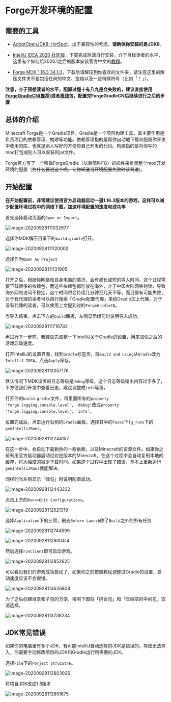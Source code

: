 # Forge开发环境的配置

## 需要的工具

-  [AdoptOpenJDK8-HotSpot](https://adoptopenjdk.net/?variant=openjdk8&jvmVariant=hotspot)，出于兼容性的考虑，**请确保你安装的是JDK8**。
- [IntelliJ IDEA 2020 社区版](https://www.jetbrains.com/zh-cn/idea/download/)，下载完成后请自行安装，介于目标读者的水平，这里有个如何给2020.1之后的版本安装官方中文的[教程](https://www.bilibili.com/video/BV1NT4y137nb)。

- [Forge MDK 1.16.3 34.1.0](https://adfoc.us/serve/sitelinks/?id=271228&url=https://files.minecraftforge.net/maven/net/minecraftforge/forge/1.16.3-34.1.0/forge-1.16.3-34.1.0-mdk.zip)，下载后请解压到你喜欢的文件夹，请注意这里的解压文件夹不要包括任何的中文、空格以及一些特殊符号（比如「！」）。

**注意，介于预想读者的水平，配置过程十有八九是会失败的，建议直接使用[ForgeGradleCN(推荐)](https://v2mcdev.com/t/topic/589)或者[离线包](https://v2mcdev.com/t/topic/249/2)，配置完ForgeGradleCN后继续进行之后的步骤**

## 总体的介绍

Minecraft Forge是一个Gradle项目，Gradle是一个项目构建工具，其主要作用是负责项目的依赖管理、构建等功能。依赖管理指的是帮你自动地下载和配置你开发中使用的库，也就是别人写好的方便你自己开发的代码。构建指的是将你写的mod打包成别人可以安装的jar文件。

Forge官方写了一个叫做ForgeGradle（以后简称FG）的插件来负责整个mod开发环境的配置（~~为什么要说这个呢，让你知道当环境配置失败时该骂谁~~)。

## 开始配置

**在开始配置前，非常建议使用官方启动器启动一遍1.16.3版本的游戏，这样可以减少配置环境过程中的网络下载，加速环境配置的速度和成功率**

首先选择启动页面的`Open or Import`。

![image-20200928111032977](setup.assets/image-20200928111032977.png)

选择你MDK解压目录下的`build.gradle`打开。

![image-20200928111120002](setup.assets/image-20200928111120002.png)

选择作为`Open As Project`

![image-20200928111131905](setup.assets/image-20200928111131905.png)

打开之后，根据你网络和自身电脑的情况，会有或长或短的导入时间，这个过程需要下载很多的依赖包，而这些依赖包都存放在海外，介于中国大陆网络封锁，导致海外网络访问不稳定，这个时间将会持续几分钟至几天不等，而且很有可能失败，对于有代理的读者可以自行搜索「Gradle配置代理」来给Gradle加上代理，对于没有代理的读者，可以使用上文提到过的`ForgeGradleCN`。

当导入结束，点击下方的`build`面板，左侧显示绿勾时说明导入成功。

![image-20200928111716782](setup.assets/image-20200928111716782.png)

再进行下一步前，我建议先调整一下IntelliJ关于Gradle的设置，用来加快之后的游戏启动速度。

打开IntelliJ的设置界面，找到`Gradle`标签页，将`Build and using`从`Gradle`改为`IntelliJ IDEA`，点击`Apply`保存。

![image-20200928112057176](setup.assets/image-20200928112057176.png)

默认情况下MDK设置的日志等级是`debug`等级，这个日志等级输出内容过于多了，不方便我们开发中查看日志，建议调整成`info`等级。

打开你的`build.gradle`文件，将里面所有的`property 'forge.logging.console.level', ‘debug’`改成`property 'forge.logging.console.level', ‘info’`。

设置完成后，点击运行右侧的`Gradle`面板，选择其中的`Tasks`下`fg_runs`下的`genIntelliJRuns`。

![image-20200928112244157](setup.assets/image-20200928112244157.png)

在这一步中，会自动下载剩余的一些依赖，以及Minecraft的资源文件。如果你之前有用官方启动器启动过对应版本的Minecraft，在这个过程中会自动复制本地的缓存，将大幅度的减少下载时间。如果这个过程中出现了错误，基本上重新运行`genIntelliJRuns`就能解决。

同样的当左侧显示「绿勾」时说明配置成功。

![image-20200928112443232](setup.assets/image-20200928112443232.png)

点击上方的`Run=>Edit Configurations`。

![image-20200928112521319](setup.assets/image-20200928112521319.png)

选择`Application`下的三项，删去`Before Launch`除了`Build`之外的所有任务

![image-20200928112744599](setup.assets/image-20200928112744599.png)

![image-20200928112800414](setup.assets/image-20200928112800414.png)

然后选择`runClient`即可启动游戏。

![image-20200928112852625](setup.assets/image-20200928112852625.png)

可以看见我们的游戏成功启动了，如果你之前按照教程调整过Gradle的设置，启动速度应该不会很慢。

![image-20200928113626808](setup.assets/image-20200928113626808.png)

为了之后创建目录和子包的方便，按照下图将「拼合包」和「压缩空的中间包」取消选择。

![image-20200928113738234](setup.assets/image-20200928113738234.png)

## JDK常见错误

如果你的电脑里有多个JDK，有可能IntelliJ自动选择的JDK是错误的，导致无法导入，你需要手动修改项目的JDK和Gradle运行所需要的JDK。

选择`File`下的`Porject Strucutre`。

![image-20200928113803025](setup.assets/image-20200928113803025.png)

将项目JDK改成1.8版本

![image-20200928113851675](setup.assets/image-20200928113851675.png)



